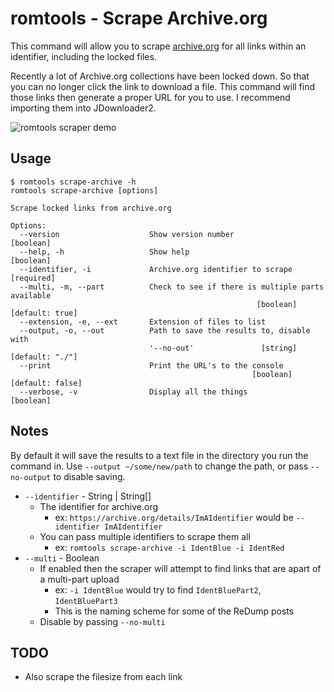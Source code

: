 # romtools - Scrape Archive.org

This command will allow you to scrape [archive.org](http://archive.org) for all links within an identifier, including the locked files.

Recently a lot of Archive.org collections have been locked down. So that you can no longer click the link to download a file. This command will find those links then generate a proper URL for you to use. I recommend importing them into JDownloader2.

![romtools scraper demo][demo]

[demo]: https://github.com/jordond/romtools/raw/master/assets/demo-scraper.gif "Scraper Demo"

## Usage

```
$ romtools scrape-archive -h
romtools scrape-archive [options]

Scrape locked links from archive.org

Options:
  --version                    Show version number                     [boolean]
  --help, -h                   Show help                               [boolean]
  --identifier, -i             Archive.org identifier to scrape [required]
  --multi, -m, --part          Check to see if there is multiple parts available
                                                       [boolean] [default: true]
  --extension, -e, --ext       Extension of files to list
  --output, -o, --out          Path to save the results to, disable with
                               '--no-out'               [string] [default: "./"]
  --print                      Print the URL's to the console
                                                      [boolean] [default: false]
  --verbose, -v                Display all the things                  [boolean]
```

## Notes

By default it will save the results to a text file in the directory you run the command in. Use `--output ~/some/new/path` to change the path, or pass `--no-output` to disable saving.

* `--identifier` - String | String[]
  * The identifier for archive.org
    * ex: `https://archive.org/details/ImAIdentifier` would be `--identifier ImAIdentifier`
  * You can pass multiple identifiers to scrape them all
    * ex: `romtools scrape-archive -i IdentBlue -i IdentRed`
* `--multi` - Boolean
  * If enabled then the scraper will attempt to find links that are apart of a multi-part upload
    * ex: `-i IdentBlue` would try to find `IdentBluePart2`, `IdentBluePart3`
    * This is the naming scheme for some of the ReDump posts
  * Disable by passing `--no-multi`

## TODO

* Also scrape the filesize from each link
